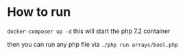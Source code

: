 # How to run
`docker-composer up -d` this will start the php 7.2 container

then you can run any php file via
`./php run arrays/bool.php`

